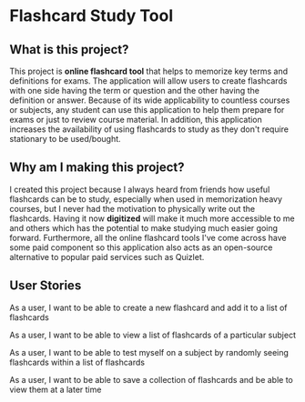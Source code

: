 # Flashcard Study Tool

## What is this project?

This project is **online flashcard tool** that helps to memorize key terms and definitions for exams. The application will
allow users to create flashcards with one side having the term or question and the other having the definition or answer.
Because of its wide applicability to countless courses or subjects, any student can use this application to help them prepare for
exams or just to review course material. In addition, this application increases the availability of using flashcards to study
as they don't require stationary to be used/bought.

## Why am I making this project?

I created this project because I always heard from friends how useful flashcards can be to study, especially when used in memorization heavy courses,
but I never had the motivation to physically write out
the flashcards. Having it now **digitized** will make it much more accessible to me and others which has the potential to make studying
much easier going forward. Furthermore, all the online flashcard tools I've come across have some paid component so this application
also acts as an open-source alternative to popular paid services such as Quizlet.

## User Stories

As a user, I want to be able to create a new flashcard and add it to a list of flashcards

As a user, I want to be able to view a list of flashcards of a particular subject

As a user, I want to be able to test myself on a subject by randomly seeing flashcards within a list of flashcards

As a user, I want to be able to save a collection of flashcards and be able to view them at a later time